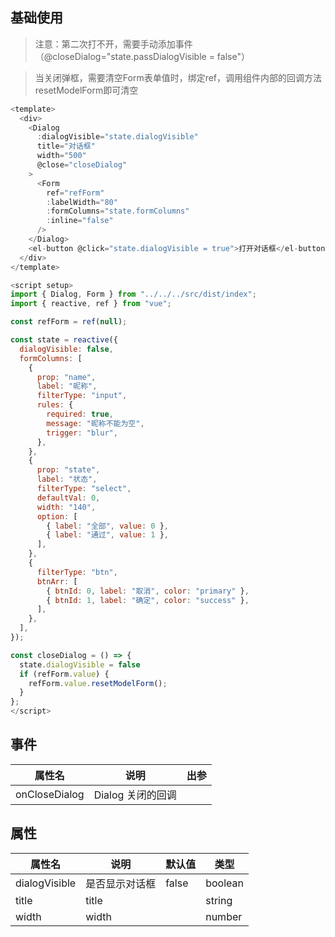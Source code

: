 ## 基础使用

> 注意：第二次打不开，需要手动添加事件（@closeDialog="state.passDialogVisible = false"）

> 当关闭弹框，需要清空Form表单值时，绑定ref，调用组件内部的回调方法resetModelForm即可清空

<DialogDemo />

```js
<template>
  <div>
    <Dialog
      :dialogVisible="state.dialogVisible"
      title="对话框"
      width="500"
      @close="closeDialog"
    >
      <Form
        ref="refForm"
        :labelWidth="80"
        :formColumns="state.formColumns"
        :inline="false"
      />
    </Dialog>
    <el-button @click="state.dialogVisible = true">打开对话框</el-button>
  </div>
</template>

<script setup>
import { Dialog, Form } from "../../../src/dist/index";
import { reactive, ref } from "vue";

const refForm = ref(null);

const state = reactive({
  dialogVisible: false,
  formColumns: [
    {
      prop: "name",
      label: "昵称",
      filterType: "input",
      rules: {
        required: true,
        message: "昵称不能为空",
        trigger: "blur",
      },
    },
    {
      prop: "state",
      label: "状态",
      filterType: "select",
      defaultVal: 0,
      width: "140",
      option: [
        { label: "全部", value: 0 },
        { label: "通过", value: 1 },
      ],
    },
    {
      filterType: "btn",
      btnArr: [
        { btnId: 0, label: "取消", color: "primary" },
        { btnId: 1, label: "确定", color: "success" },
      ],
    },
  ],
});

const closeDialog = () => {
  state.dialogVisible = false
  if (refForm.value) {
    refForm.value.resetModelForm();
  }
};
</script>


```

<!--
```js
import { defineComponent } from "vue";
import { Dialog, Form } from "el-table-jsx";

export default defineComponent({
  setup(props, { emit }) {
    return () => (
      <div>
        <Dialog
          dialogVisible={true}
          title={"对话框"}
          width={500}
        >
          <Form
            labelWidth={80}
            formColumns={[
                {
                    prop: "name",
                    label: "昵称",
                    filterType: "input",
                    rules: {
                        required: true,
                        message: 'domain can not be null',
                        trigger: 'blur',
                    }
                },
                {
                    prop: "state",
                    label: "状态",
                    filterType: "select",
                    defaultVal: 0,
                    width: "140",
                    option: [
                        { label: "全部", value: 0 },
                        { label: "通过", value: 1 },
                    ],
                },
                {
                    filterType: "btn",
                    btnArr: [
                        { btnId: 0, label: "取消", color: "primary" },
                        { btnId: 1, label: "确定", color: "success" },
                    ],
                },
            ]}
            inline={false}
          />
        </Dialog>
      </div>
    );
  },
});

``` -->

## 事件

| 属性名        | 说明              | 出参 |
| ------------- | ----------------- | ---- |
| onCloseDialog | Dialog 关闭的回调 |      |

## 属性

| 属性名        | 说明           | 默认值 | 类型    |
| ------------- | -------------- | ------ | ------- |
| dialogVisible | 是否显示对话框 | false  | boolean |
| title         | title          |        | string  |
| width         | width          |        | number  |
